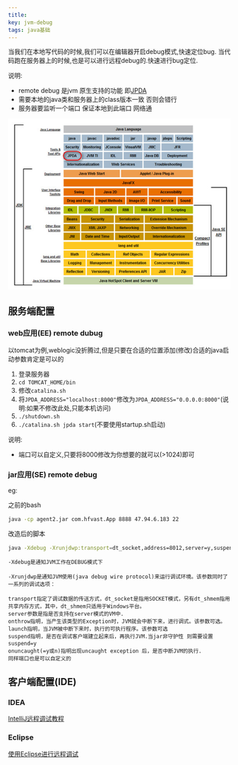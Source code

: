```yaml
---
title: 
key: jvm-debug
tags: java基础
---
```


当我们在本地写代码的时候,我们可以在编辑器开启debug模式,快速定位bug.
当代码跑在服务器上的时候,也是可以进行远程debug的.快速进行bug定位.

说明:

* remote debug 是jvm 原生支持的功能 即[JPDA](https://www.ibm.com/developerworks/cn/java/j-lo-jpda1/) 
* 需要本地的java类和服务器上的class版本一致 否则会错行
* 服务器要监听一个端口 保证本地到此端口 网络通

![JAVA8架构图](/images/java/java.jpg)

## 服务端配置

### web应用(EE) remote dubug

以tomcat为例,weblogic没折腾过,但是只要在合适的位置添加(修改)合适的java启动参数肯定是可以的

1. 登录服务器
2. `cd TOMCAT_HOME/bin`
3. 修改`catalina.sh`
4. 将`JPDA_ADDRESS="localhost:8000"`修改为`JPDA_ADDRESS="0.0.0.0:8000"`(说明:如果不修改此处,只能本机访问)
5. `./shutdown.sh`
6. `./catalina.sh jpda start`(不要使用startup.sh启动)

说明:
 
* 端口可以自定义,只要将8000修改为你想要的就可以(>1024)即可


### jar应用(SE) remote debug

eg:

之前的bash
```bash
java -cp agent2.jar com.hfvast.App 8888 47.94.6.183 22
```

改造后的脚本

```bash
java -Xdebug -Xrunjdwp:transport=dt_socket,address=8012,server=y,suspend=n -cp agent2.jar com.hfvast.App 8888 47.94.6.183 22
```
```text
-Xdebug是通知JVM工作在DEBUG模式下

-Xrunjdwp是通知JVM使用(java debug wire protocol)来运行调试环境。该参数同时了一系列的调试选项：

transport指定了调试数据的传送方式，dt_socket是指用SOCKET模式，另有dt_shmem指用共享内存方式，其中，dt_shmem只适用于Windows平台。
server参数是指是否支持在server模式的VM中.
onthrow指明，当产生该类型的Exception时，JVM就会中断下来，进行调式。该参数可选。
launch指明，当JVM被中断下来时，执行的可执行程序。该参数可选
suspend指明，是否在调试客户端建立起来后，再执行JVM.当jar非守护性 则需要设置suspend=y
onuncaught(=y或n)指明出现uncaught exception 后，是否中断JVM的执行.
同样端口也是可以自定义的
```

## 客户端配置(IDE)

### IDEA

[IntelliJ远程调试教程](https://www.cnblogs.com/wy2325/p/5600232.html)

### Eclipse

[使用Eclipse进行远程调试](https://blog.csdn.net/sunyujia/article/details/2614614)




